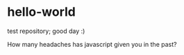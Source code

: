 # hello-world
test repository; good day :)

How many headaches has javascript given you in the past?

